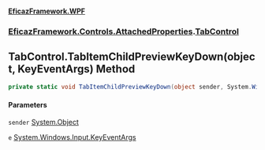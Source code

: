 #### [EficazFramework.WPF](EficazFrameworkWPF.md 'EficazFramework WPF')
### [EficazFramework.Controls.AttachedProperties](EficazFrameworkWPF.md#EficazFramework.Controls.AttachedProperties 'EficazFramework.Controls.AttachedProperties').[TabControl](EficazFramework.Controls.AttachedProperties/TabControl.md 'EficazFramework.Controls.AttachedProperties.TabControl')

## TabControl.TabItemChildPreviewKeyDown(object, KeyEventArgs) Method

```csharp
private static void TabItemChildPreviewKeyDown(object sender, System.Windows.Input.KeyEventArgs e);
```
#### Parameters

<a name='EficazFramework.Controls.AttachedProperties.TabControl.TabItemChildPreviewKeyDown(object,System.Windows.Input.KeyEventArgs).sender'></a>

`sender` [System.Object](https://docs.microsoft.com/en-us/dotnet/api/System.Object 'System.Object')

<a name='EficazFramework.Controls.AttachedProperties.TabControl.TabItemChildPreviewKeyDown(object,System.Windows.Input.KeyEventArgs).e'></a>

`e` [System.Windows.Input.KeyEventArgs](https://docs.microsoft.com/en-us/dotnet/api/System.Windows.Input.KeyEventArgs 'System.Windows.Input.KeyEventArgs')
